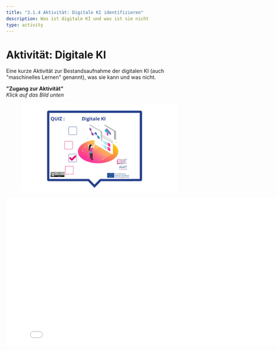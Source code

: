 ```yaml
---
title: "3.1.4 Aktivität: Digitale KI identifizieren"
description: Was ist digitale KI und was ist sie nicht
type: activity
---
```


# Aktivität: Digitale KI

Eine kurze Aktivität zur Bestandsaufnahme der digitalen KI (auch "maschinelles Lernen" genannt), was sie kann und was nicht.

**"Zugang zur Aktivität"**  
_Klick auf das Bild unten_

<figure>
  <img src="Images/VisuelQUIZDigitalAI-DE.jpg" alt="Digital AI"/>  
</figure>

<center><iframe width="818" height="404" src="3-1-4a-activity-what-type-of-ai/3-1-4a-Digital-AI.html" frameborder="0" allowfullscreen></iframe></center>
